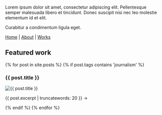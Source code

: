 Lorem ipsum dolor sit amet, consectetur adipiscing elit. Pellentesque semper malesuada libero et tincidunt. Donec suscipit nisi nec leo molestie elementum id et elit.

Curabitur a condimentum ligula eget.

[Home](https://okoseoglu.github.io) |
[About](https://okoseoglu.github.io/about) |
[Works](https://okoseoglu.github.io/works)

## Featured work

{% for post in site.posts %}
{% if post.tags contains 'journalism' %}
<h3>{{ post.title }}</h3>
<img alt="{{ post.title }}" src="{{ post.image }}" />
<p>{{ post.excerpt | truncatewords: 20 }} →</p>
{% endif %}
{% endfor %}
